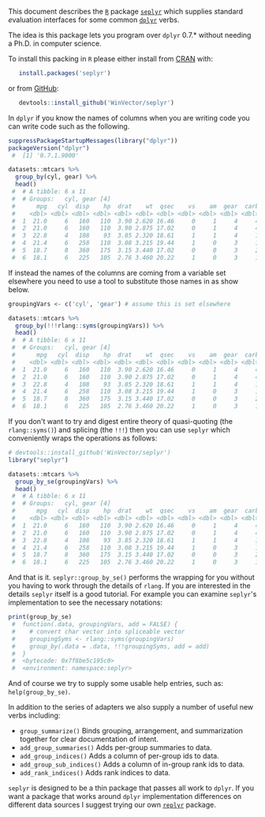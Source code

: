 <!-- README.md is generated from README.Rmd. Please edit that file -->
This document describes the [`R`](https://www.r-project.org) package [`seplyr`](https://github.com/WinVector/seplyr) which supplies *s*tandard *e*valuation interfaces for some common [`dplyr`](https://CRAN.R-project.org/package=dplyr) verbs.

The idea is this package lets you program over `dplyr` 0.7.\* without needing a Ph.D. in computer science.

To install this packing in `R` please either install from [CRAN](https://CRAN.R-project.org/package=seplyr) with:

``` r
   install.packages('seplyr')
```

or from [GitHub](https://github.com/WinVector/seplyr):

``` r
   devtools::install_github('WinVector/seplyr')
```

In `dplyr` if you know the names of columns when you are writing code you can write code such as the following.

``` r
suppressPackageStartupMessages(library("dplyr"))
packageVersion("dplyr")
 #  [1] '0.7.1.9000'

datasets::mtcars %>% 
  group_by(cyl, gear) %>% 
  head()
 #  # A tibble: 6 x 11
 #  # Groups:   cyl, gear [4]
 #      mpg   cyl  disp    hp  drat    wt  qsec    vs    am  gear  carb
 #    <dbl> <dbl> <dbl> <dbl> <dbl> <dbl> <dbl> <dbl> <dbl> <dbl> <dbl>
 #  1  21.0     6   160   110  3.90 2.620 16.46     0     1     4     4
 #  2  21.0     6   160   110  3.90 2.875 17.02     0     1     4     4
 #  3  22.8     4   108    93  3.85 2.320 18.61     1     1     4     1
 #  4  21.4     6   258   110  3.08 3.215 19.44     1     0     3     1
 #  5  18.7     8   360   175  3.15 3.440 17.02     0     0     3     2
 #  6  18.1     6   225   105  2.76 3.460 20.22     1     0     3     1
```

If instead the names of the columns are coming from a variable set elsewhere you need to use a tool to substitute those names in as show below.

``` r
groupingVars <- c('cyl', 'gear') # assume this is set elsewhere

datasets::mtcars %>% 
  group_by(!!!rlang::syms(groupingVars)) %>% 
  head()
 #  # A tibble: 6 x 11
 #  # Groups:   cyl, gear [4]
 #      mpg   cyl  disp    hp  drat    wt  qsec    vs    am  gear  carb
 #    <dbl> <dbl> <dbl> <dbl> <dbl> <dbl> <dbl> <dbl> <dbl> <dbl> <dbl>
 #  1  21.0     6   160   110  3.90 2.620 16.46     0     1     4     4
 #  2  21.0     6   160   110  3.90 2.875 17.02     0     1     4     4
 #  3  22.8     4   108    93  3.85 2.320 18.61     1     1     4     1
 #  4  21.4     6   258   110  3.08 3.215 19.44     1     0     3     1
 #  5  18.7     8   360   175  3.15 3.440 17.02     0     0     3     2
 #  6  18.1     6   225   105  2.76 3.460 20.22     1     0     3     1
```

If you don't want to try and digest entire theory of quasi-quoting (the `rlang::syms()`) and splicing (the `!!!`) then you can use `seplyr` which conveniently wraps the operations as follows:

``` r
# devtools::install_github('WinVector/seplyr')
library("seplyr")

datasets::mtcars %>% 
  group_by_se(groupingVars) %>% 
  head()
 #  # A tibble: 6 x 11
 #  # Groups:   cyl, gear [4]
 #      mpg   cyl  disp    hp  drat    wt  qsec    vs    am  gear  carb
 #    <dbl> <dbl> <dbl> <dbl> <dbl> <dbl> <dbl> <dbl> <dbl> <dbl> <dbl>
 #  1  21.0     6   160   110  3.90 2.620 16.46     0     1     4     4
 #  2  21.0     6   160   110  3.90 2.875 17.02     0     1     4     4
 #  3  22.8     4   108    93  3.85 2.320 18.61     1     1     4     1
 #  4  21.4     6   258   110  3.08 3.215 19.44     1     0     3     1
 #  5  18.7     8   360   175  3.15 3.440 17.02     0     0     3     2
 #  6  18.1     6   225   105  2.76 3.460 20.22     1     0     3     1
```

And that is it. `seplyr::group_by_se()` performs the wrapping for you without you having to work through the details of `rlang`. If you are interested in the details `seplyr` itself is a good tutorial. For example you can examine `seplyr`'s implementation to see the necessary notations:

``` r
print(group_by_se)
 #  function(.data, groupingVars, add = FALSE) {
 #    # convert char vector into spliceable vector
 #    groupingSyms <- rlang::syms(groupingVars)
 #    group_by(.data = .data, !!!groupingSyms, add = add)
 #  }
 #  <bytecode: 0x7f8be5c195c0>
 #  <environment: namespace:seplyr>
```

And of course we try to supply some usable help entries, such as: `help(group_by_se)`.

In addition to the series of adapters we also supply a number of useful new verbs including:

-   `group_summarize()` Binds grouping, arrangement, and summarization together for clear documentation of intent.
-   `add_group_summaries()` Adds per-group summaries to data.
-   `add_group_indices()` Adds a column of per-group ids to data.
-   `add_group_sub_indices()` Adds a column of in-group rank ids to data.
-   `add_rank_indices()` Adds rank indices to data.

`seplyr` is designed to be a thin package that passes all work to `dplyr`. If you want a package that works around `dplyr` implementation differences on different data sources I suggest trying our own [`replyr`](https://CRAN.R-project.org/package=replyr) package.
